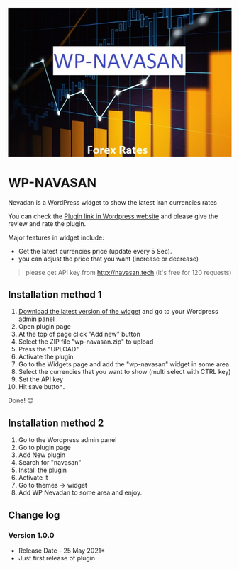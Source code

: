 ![Screenshot](wp-navasan.jpg)


# WP-NAVASAN 
Nevadan is a WordPress widget to show the latest Iran currencies rates

You can check the [Plugin link in Wordpress website](https://wordpress.org/plugins/widget-navasan/) and please give the review and rate the plugin.

Major features in widget include:

* Get the latest currencies price (update every 5 Sec).
* you can adjust the price that you want (increase or decrease)

> please get API key from http://navasan.tech (it's free for 120 requests)



## Installation method 1
1. [Download the latest version of the widget](https://github.com/akbarijedi/wp-navasan/releases) and go to your Wordpress admin panel
2. Open plugin page
3. At the top of page click "Add new" button
4. Select the ZIP file "wp-navasan.zip" to upload
5. Press the "UPLOAD"
6. Activate the plugin
7. Go to the Widgets page and add the "wp-navasan" widget in some area
8. Select the currencies that you want to show (multi select with CTRL key)
9. Set the API key
10. Hit save button.

 Done! :wink:

## Installation method 2
1. Go to the Wordpress admin panel
2. Go to plugin page
3. Add New plugin
4. Search for "navasan"
5. Install the plugin
6. Activate it
7. Go to themes -> widget
8. Add WP Nevadan to some area and enjoy.

## Change log

### Version 1.0.0 
* Release Date - 25 May 2021*
* Just first release of plugin

